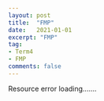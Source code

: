 ```yaml
---
layout: post
title:  "FMP"
date:   2021-01-01
excerpt: "FMP"
tag:
- Term4
- FMP
comments: false
---
```


Resource error loading.......